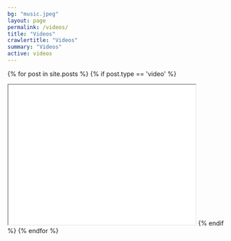 ```yaml
---
bg: "music.jpeg"
layout: page
permalink: /videos/
title: "Videos"
crawlertitle: "Videos"
summary: "Videos"
active: videos
---
```

{% for post in site.posts %}
  {% if post.type == 'video' %}
 <iframe width="420" height="315"
src="{{ post.link }}">
</iframe>
  {% endif %}
{% endfor %}
